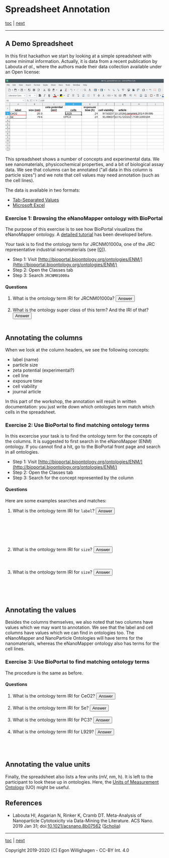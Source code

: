# Spreadsheet Annotation

[toc](./README.md) | [next](SpreadsheetAnnotation2.md)

<script>
  function toggleAnswer(id) {
  var answer = document.getElementById(id);
  if (answer.style.visibility === "hidden" ||
      answer.style.visibility === "none") {
    answer.style.visibility = "visible";
  } else {
    answer.style.visibility = "hidden";
  }
}
</script>

---

## A Demo Spreadsheet

In this first hackathon we start by looking at a simple spreadsheet with some minimal information. Actually,
it is data from a recent publication by Labouta *et al.*, where the authors made their data collection available under an Open license:

![Demo spreadsheet](demo_spreadsheet.png)

This spreadsheet shows a number of concepts and experimental data. We see nanomaterials, physicochemical properties,
and a bit of biological assay data. We see that columns can be annotated ("all data in this column is particle sizes")
and we note that cell values may need annotation (such as the cell lines).

The data is available in two formats:

* [Tab-Separated Values](demo_spreadsheet.tsv)
* [Microsoft Excel](demo_spreadsheet.xlsx)

### Exercise 1: Browsing the eNanoMapper ontology with BioPortal

The purpose of this exercise is to see how BioPortal visualizes the eNanoMapper ontology.
A [detailed tutorial](https://enanomapper.github.io/tutorials/BrowseOntology/Tutorial%20browsing%20eNM%20ontology.html)
has been developed before.

Your task is to find the ontology term for JRCNM01000a, one of the
JRC representative industrial nanomaterials (see [[0](https://doi.org/10.1016/J.YRTPH.2016.08.008)]).

* Step 1: Visit [http://bioportal.bioontology.org/ontologies/ENM/](http://bioportal.bioontology.org/ontologies/ENM/)
* Step 2: Open the Classes tab
* Step 3: Search `JRCNM01000a`

#### Questions

1. What is the ontology term IRI for JRCNM01000a? <button onclick="toggleAnswer('q1')">Answer</button><span id="q1" style="visibility: hidden"> http://purl.enanomapper.org/onto/ENM_9000074</span>
2. What is the ontology super class of this term? And the IRI of that?<button onclick="toggleAnswer('q2')">Answer</button><span id="q2" style="visibility: hidden"> titanium oxide nanoparticle, http://purl.bioontology.org/ontology/npo#NPO_1486</span>

## Annotating the columns

When we look at the column headers, we see the following concepts:

* label (name)
* particle size
* zeta potential (experimental?)
* cell line
* exposure time
* cell viability
* journal article

In this part of the workshop, the annotation will result in written documentation: you just write down
which ontologies term match which cells in the spreadsheet.

### Exercise 2: Use BioPortal to find matching ontology terms

In this excercise your task is to find the ontology term for the concepts of the columns.
It is suggested to first search in the eNanoMapper (ENM) ontology. If you cannot find a hit,
go to the BioPortal front page and search in all ontologies.

* Step 1: Visit [http://bioportal.bioontology.org/ontologies/ENM/](http://bioportal.bioontology.org/ontologies/ENM/)
* Step 2: Open the Classes tab
* Step 3: Search for the concept represented by the column

#### Questions

Here are some examples searches and matches:

1. What is the ontology term IRI for `label`? <button onclick="toggleAnswer('q3')">Answer</button><span id="q3" style="visibility: hidden"> It is not http://purl.obolibrary.org/obo/CHEBI_35209, which is reserved to chemical groups that are used as tracer, such as fluorescent groups. 'Name' is in the eNanoMapper ontology with IRI 	
http://ncicb.nci.nih.gov/xml/owl/EVS/Thesaurus.owl#C42614 and that is a good fit. Arguable, 'molecular entity name' is a better match, as it has more semantic meaning.</span>
2. What is the ontology term IRI for `size`? <button onclick="toggleAnswer('q4')">Answer</button><span id="q4" style="visibility: hidden"> Particle size is http://purl.bioontology.org/ontology/npo#NPO_1694 but one should wonder what kind of particle size was meant here? How was it measured? What is the shape of the particle?</span>
3. What is the ontology term IRI for `size`? <button onclick="toggleAnswer('q5')">Answer</button><span id="q5" style="visibility: hidden"> The closest match in ENM is 'descriptor': http://purl.enanomapper.org/onto/ENM_8000019 but the OBI has a specific term for DOi with IRI http://purl.obolibrary.org/obo/OBI_0002110 (found via the BioPortal front page search).</span>

## Annotating the values

Besides the columns themselves, we also noted that two columns have values which we may want to annotation.
We see that the label and cell columns have values which we can find in ontologies too. The eNanoMapper and
NanoParticle Ontologies will have terms for the nanomaterials, whereas the eNanoMapper ontology also has
terms for the cell lines.

### Exercise 3: Use BioPortal to find matching ontology terms

The procedure is the same as before.

#### Questions

1. What is the ontology term IRI for CeO2? <button onclick="toggleAnswer('q10')">Answer</button><span id="q10" style="visibility: hidden"> http://purl.enanomapper.org/onto/ENM_9000006</span>
2. What is the ontology term IRI for Se? <button onclick="toggleAnswer('q11')">Answer</button><span id="q11" style="visibility: hidden"> http://purl.enanomapper.org/onto/ENM_9000244</span>
3. What is the ontology term IRI for PC3? <button onclick="toggleAnswer('q12')">Answer</button><span id="q12" style="visibility: hidden"> http://www.ebi.ac.uk/efo/EFO_0002074</span>
4. What is the ontology term IRI for L929? <button onclick="toggleAnswer('q13')">Answer</button><span id="q13" style="visibility: hidden"> The current eNanoMapper ontology does not have this cell line, but the Cell Line Ontology does: http://purl.obolibrary.org/obo/CLO_0007219 You can find this term by searching for L929 on the BioPortal front page.</span>

## Annotating the value units

Finally, the spreadsheet also lists a few units (mV, nm, h). It is left to the participant to look these up
in ontologies. Here, the [Units of Measurement Ontology](http://bioportal.bioontology.org/ontologies/UO/)
(UO) might be useful.

## References

* Labouta HI, Asgarian N, Rinker K, Cramb DT. Meta-Analysis of Nanoparticle Cytotoxicity via Data-Mining the Literature. ACS Nano. 2019 Jan 31; doi:[10.1021/acsnano.8b07562](https://doi.org/10.1021/acsnano.8b07562) ([Scholia](https://tools.wmflabs.org/scholia/work/Q69534939))

---

[toc](./README.md) | [next](SpreadsheetAnnotation2.md)

Copyright 2019-2020 (C) Egon Willighagen - CC-BY Int. 4.0
